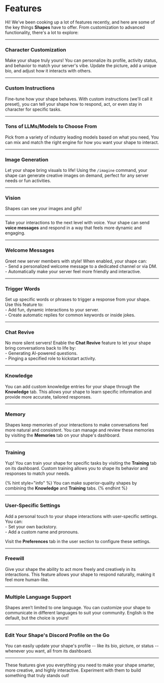 # Features

Hi! We’ve been cooking up a lot of features recently, and here are some of the key things **Shapes** have to offer. From customization to advanced functionality, there's a lot to explore:

***

### **Character Customization**

Make your shape truly yours! You can personalize its profile, activity status, and behavior to match your server's vibe. Update the picture, add a unique bio, and adjust how it interacts with others.

***

### **Custom Instructions**

Fine-tune how your shape behaves. With custom instructions (we'll call it preset), you can tell your shape how to respond, act, or even stay in character for specific tasks.

***

### **Tons of LLMs/Models to Choose From**

Pick from a variety of industry leading models based on what you need, You can mix and match the right engine for how you want your shape to interact.

***

### **Image Generation**

Let your shape bring visuals to life! Using the `/imagine` command, your shape can generate creative images on demand, perfect for any server needs or fun activities.

***

### **Vision**

Shapes can see your images and gifs!

***

Take your interactions to the next level with voice. Your shape can send **voice messages** and respond in a way that feels more dynamic and engaging.

***

### **Welcome Messages**

Greet new server members with style! When enabled, your shape can:\
\- Send a personalized welcome message to a dedicated channel or via DM.\
\- Automatically make your server feel more friendly and interactive.

***

### **Trigger Words**

Set up specific words or phrases to trigger a response from your shape. Use this feature to:\
\- Add fun, dynamic interactions to your server.\
\- Create automatic replies for common keywords or inside jokes.

***

### **Chat Revive**

No more silent servers! Enable the **Chat Revive** feature to let your shape bring conversations back to life by:\
\- Generating AI-powered questions.\
\- Pinging a specified role to kickstart activity.

***

### **Knowledge**

You can add custom knowledge entries for your shape through the **Knowledge** tab. This allows your shape to learn specific information and provide more accurate, tailored responses.

***

### **Memory**

Shapes keep memories of your interactions to make conversations feel more natural and consistent. You can manage and review these memories by visiting the **Memories** tab on your shape's dashboard.

***

### **Training**

Yup! You can train your shape for specific tasks by visiting the **Training** tab on its dashboard. Custom training allows you to shape its behavior and responses to match your needs.

{% hint style="info" %}
You can make superior-quality shapes by combining the **Knowledge** and **Training** tabs.
{% endhint %}



***

### **User-Specific Settings**

Add a personal touch to your shape interactions with user-specific settings. You can:\
\- Set your own backstory.\
\- Add a custom name and pronouns.

Visit the **Preferences** tab in the user section to configure these settings.

***

### **Freewill**

Give your shape the ability to act more freely and creatively in its interactions. This feature allows your shape to respond naturally, making it feel more human-like.

***

### **Multiple Language Support**

Shapes aren’t limited to one language. You can customize your shape to communicate in different languages to suit your community. English is the default, but the choice is yours!

***

### **Edit Your Shape's Discord Profile on the Go**

You can easily update your shape's profile -- like its bio, picture, or status -- whenever you want, all from its dashboard.

***

These features give you everything you need to make your shape smarter, more creative, and highly interactive. Experiment with them to build something that truly stands out!
